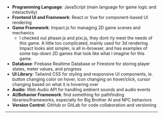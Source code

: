 - **Programming Language**: JavaScript (main language for game logic and interactivity)
- **Frontend UI and Framework**: React or Vue for component-based UI rendering
- **Game Framework**: Impact.js for managing 2D game scenes and mechanics
    - I checked out phaser.js and pixi.js, they dont rly meet the needs of this game. A little too complicated, mainly used for 3d rendering. Impact looks alot simpler, is all in-browser, and has examples of some top-down 2D games that look like what I imagine for this game. 
- **Database**: Firebase Realtime Database or Firestore for storing player states, meter values, and progress
- **UI Library**: Tailwind CSS for styling and responsive UI components, ie. button changing color on hover, icon changing on hover/click, cursor changing based on what it is hovering over
- **Audio**: Web Audio API for handling ambient sounds and audio events
- **AI/Behavior Framework**: find something for pathfinding libraries/frameworks, especially for Big Brother AI and NPC behaviors
- **Version Control**: GitHub or GitLab for code collaboration and versioning

---